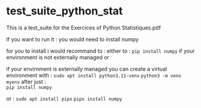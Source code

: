 # test_suite_python_stat
This is a test_suite for the Exercices of Python Statistiques.pdf 

If you want to run it : 
you would need to install numpy

for you to install i would recommand to : 
either to : 
`pip install numpy` if your environment is not externally managed or 

if your envirnment is externally  managed 
  you can create a virtual environment with : 
    `sudo apt install python3.11-venv`
    `python3 -m venv myenv` 
  after just :  
    `pip install numpy`

  or :
    `sudo apt install pipx`
    `pipx install numpy`
  
